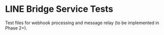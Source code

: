 # LINE Bridge Service Tests

Test files for webhook processing and message relay (to be implemented in Phase 2+).